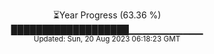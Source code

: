 <p align="center">
⏳Year Progress (63.36 %) <br>
███████████████████▁▁▁▁▁▁▁▁▁▁▁ <br>
<sub>Updated: Sun, 20 Aug 2023 06:18:23 GMT</sub>
</p>

